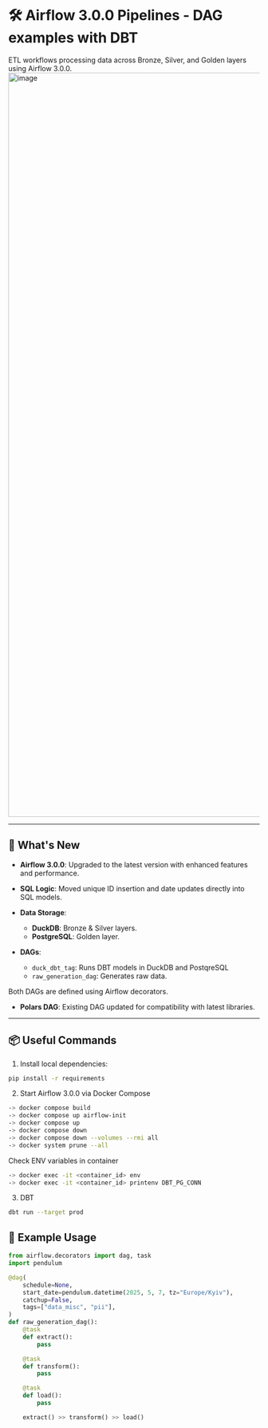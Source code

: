 # 🛠️ Airflow 3.0.0 Pipelines - DAG examples with DBT

ETL workflows processing data across Bronze, Silver, and Golden layers using Airflow 3.0.0.
<img width="1491" alt="image" src="https://github.com/user-attachments/assets/36594344-7c38-4c50-9692-80249c5caacf" />

---

## 🔧 What's New

- **Airflow 3.0.0**: Upgraded to the latest version with enhanced features and performance.

- **SQL Logic**: Moved unique ID insertion and date updates directly into SQL models.

- **Data Storage**:
    - **DuckDB**: Bronze & Silver layers.
    - **PostgreSQL**: Golden layer.

- **DAGs**:
    - `duck_dbt_tag`: Runs DBT models in DuckDB and PostqreSQL
    - `raw_generation_dag`: Generates raw data.

Both DAGs are defined using Airflow decorators.

- **Polars DAG**: Existing DAG updated for compatibility with latest libraries.

---

## 📦 Useful Commands

1. Install local dependencies:

```bash
pip install -r requirements

```

2. Start Airflow 3.0.0 via Docker Compose
```bash
-> docker compose build
-> docker compose up airflow-init
-> docker compose up
-> docker compose down
-> docker compose down --volumes --rmi all
-> docker system prune --all
```

Check ENV variables in container
```bash
-> docker exec -it <container_id> env
-> docker exec -it <container_id> printenv DBT_PG_CONN

```

3. DBT
```bash
dbt run --target prod
```

## 🧪 **Example Usage**

```python
from airflow.decorators import dag, task
import pendulum

@dag(
    schedule=None,
    start_date=pendulum.datetime(2025, 5, 7, tz="Europe/Kyiv"),
    catchup=False,
    tags=["data_misc", "pii"],
)
def raw_generation_dag():
    @task
    def extract():
        pass

    @task
    def transform():
        pass

    @task
    def load():
        pass

    extract() >> transform() >> load()
